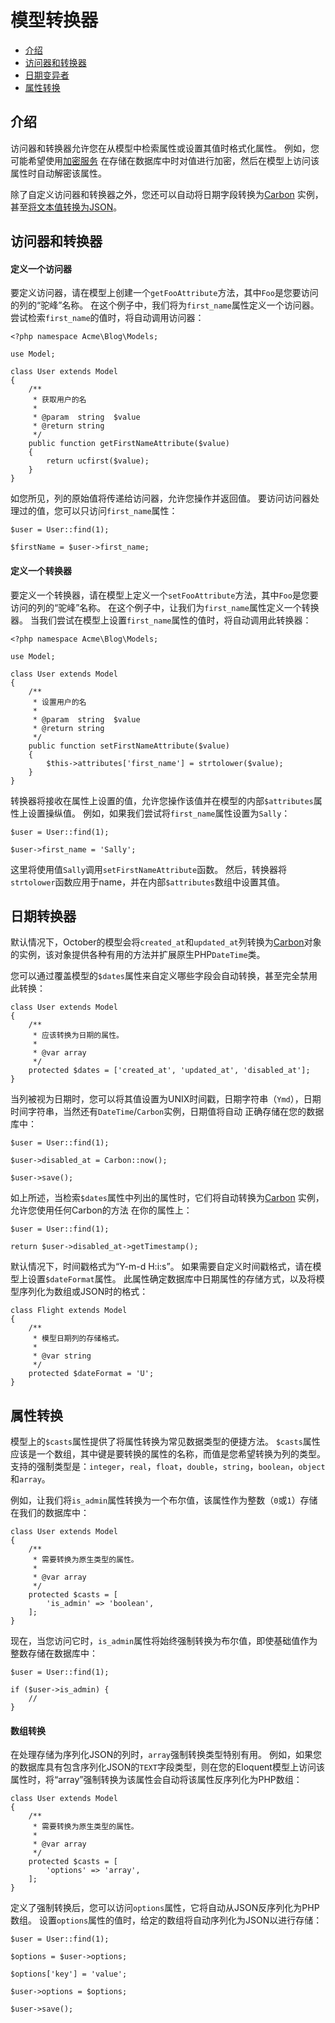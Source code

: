 # 模型转换器

- [介绍](#introduction)
- [访问器和转换器](#accessors-and-mutators)
- [日期变异者](#date-mutators)
- [属性转换](#attribute-casting)

<a name="introduction"></a>
## 介绍

访问器和转换器允许您在从模型中检索属性或设置其值时格式化属性。 例如，您可能希望使用[加密服务](../services/encryption) 在存储在数据库中时对值进行加密，然后在模型上访问该属性时自动解密该属性。

除了自定义访问器和转换器之外，您还可以自动将日期字段转换为[Carbon](https://github.com/briannesbitt/Carbon) 实例，甚至[将文本值转换为JSON](#attribute-casting)。

<a name="accessors-and-mutators"></a>
## 访问器和转换器

#### 定义一个访问器

要定义访问器，请在模型上创建一个`getFooAttribute`方法，其中`Foo`是您要访问的列的“驼峰”名称。 在这个例子中，我们将为`first_name`属性定义一个访问器。 尝试检索`first_name`的值时，将自动调用访问器：

    <?php namespace Acme\Blog\Models;

    use Model;

    class User extends Model
    {
        /**
         * 获取用户的名
         *
         * @param  string  $value
         * @return string
         */
        public function getFirstNameAttribute($value)
        {
            return ucfirst($value);
        }
    }

如您所见，列的原始值将传递给访问器，允许您操作并返回值。 要访问访问器处理过的值，您可以只访问`first_name`属性：

    $user = User::find(1);

    $firstName = $user->first_name;

#### 定义一个转换器

要定义一个转换器，请在模型上定义一个`setFooAttribute`方法，其中`Foo`是您要访问的列的“驼峰”名称。 在这个例子中，让我们为`first_name`属性定义一个转换器。 当我们尝试在模型上设置`first_name`属性的值时，将自动调用此转换器：

    <?php namespace Acme\Blog\Models;

    use Model;

    class User extends Model
    {
        /**
         * 设置用户的名
         *
         * @param  string  $value
         * @return string
         */
        public function setFirstNameAttribute($value)
        {
            $this->attributes['first_name'] = strtolower($value);
        }
    }

转换器将接收在属性上设置的值，允许您操作该值并在模型的内部`$attributes`属性上设置操纵值。 例如，如果我们尝试将`first_name`属性设置为`Sally`：

    $user = User::find(1);

    $user->first_name = 'Sally';

这里将使用值`Sally`调用`setFirstNameAttribute`函数。 然后，转换器将`strtolower`函数应用于name，并在内部`$attributes`数组中设置其值。

<a name="date-mutators"></a>
## 日期转换器

默认情况下，October的模型会将`created_at`和`updated_at`列转换为[Carbon](https://github.com/briannesbitt/Carbon)对象的实例，该对象提供各种有用的方法并扩展原生PHP`DateTime`类。

您可以通过覆盖模型的`$dates`属性来自定义哪些字段会自动转换，甚至完全禁用此转换：

    class User extends Model
    {
        /**
         * 应该转换为日期的属性。
         *
         * @var array
         */
        protected $dates = ['created_at', 'updated_at', 'disabled_at'];
    }

当列被视为日期时，您可以将其值设置为UNIX时间戳，日期字符串（`Ymd`），日期时间字符串，当然还有`DateTime`/`Carbon`实例，日期值将自动 正确存储在您的数据库中：

    $user = User::find(1);

    $user->disabled_at = Carbon::now();

    $user->save();

如上所述，当检索`$dates`属性中列出的属性时，它们将自动转换为[Carbon](https://github.com/briannesbitt/Carbon) 实例，允许您使用任何Carbon的方法 在你的属性上：

    $user = User::find(1);

    return $user->disabled_at->getTimestamp();

默认情况下，时间戳格式为“Y-m-d H:i:s”。 如果需要自定义时间戳格式，请在模型上设置`$dateFormat`属性。 此属性确定数据库中日期属性的存储方式，以及将模型序列化为数组或JSON时的格式：

    class Flight extends Model
    {
        /**
         * 模型日期列的存储格式。
         *
         * @var string
         */
        protected $dateFormat = 'U';
    }

<a name="attribute-casting"></a>
## 属性转换

模型上的`$casts`属性提供了将属性转换为常见数据类型的便捷方法。 `$casts`属性应该是一个数组，其中键是要转换的属性的名称，而值是您希望转换为列的类型。 支持的强制类型是：`integer`，`real`，`float`，`double`，`string`，`boolean`，`object`和`array`。

例如，让我们将`is_admin`属性转换为一个布尔值，该属性作为整数（`0`或`1`）存储在我们的数据库中：

    class User extends Model
    {
        /**
         * 需要转换为原生类型的属性。
         *
         * @var array
         */
        protected $casts = [
            'is_admin' => 'boolean',
        ];
    }

现在，当您访问它时，`is_admin`属性将始终强制转换为布尔值，即使基础值作为整数存储在数据库中：

    $user = User::find(1);

    if ($user->is_admin) {
        //
    }

#### 数组转换

在处理存储为序列化JSON的列时，`array`强制转换类型特别有用。 例如，如果您的数据库具有包含序列化JSON的`TEXT`字段类型，则在您的Eloquent模型上访问该属性时，将“array”强制转换为该属性会自动将该属性反序列化为PHP数组：

    class User extends Model
    {
        /**
         * 需要转换为原生类型的属性。
         *
         * @var array
         */
        protected $casts = [
            'options' => 'array',
        ];
    }

定义了强制转换后，您可以访问`options`属性，它将自动从JSON反序列化为PHP数组。 设置`options`属性的值时，给定的数组将自动序列化为JSON以进行存储：

    $user = User::find(1);

    $options = $user->options;

    $options['key'] = 'value';

    $user->options = $options;

    $user->save();
